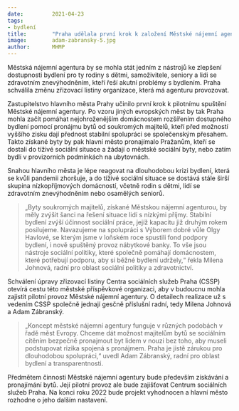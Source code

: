 ```yaml
---
date:         2021-04-23
tags:         
- bydlení
title:        "Praha udělala první krok k založení Městské nájemní agentury"
image: 	      adam-zabransky-5.jpg
author:       MHMP
---
```


Městská nájemní agentura by se mohla stát jedním z nástrojů ke zlepšení dostupnosti bydlení pro ty rodiny s dětmi, samoživitele, seniory a lidi se zdravotním znevýhodněním, kteří řeší akutní problémy s bydlením. Praha schválila změnu zřizovací listiny organizace, která má agenturu provozovat.

Zastupitelstvo hlavního města Prahy učinilo první krok k pilotnímu spuštění Městské nájemní agentury. Po vzoru jiných evropských měst by tak Praha mohla začít pomáhat nejohroženějším domácnostem rozšířením dostupného bydlení pomocí pronájmu bytů od soukromých majitelů, kteří před možností vyššího zisku dají přednost stabilní spolupráci se společenským přesahem. Takto získané byty by pak hlavní město pronajímalo Pražanům, kteří se dostali do tíživé sociální situace a žádají o městské sociální byty, nebo zatím bydlí v provizorních podmínkách na ubytovnách.

Snahou hlavního města je lépe reagovat na dlouhodobou krizi bydlení, která se kvůli pandemii zhoršuje, a do tíživé sociální situace se dostává stále širší skupina nízkopříjmových domácností, včetně rodin s dětmi, lidí se zdravotním znevýhodněním nebo osamělých seniorů.

> „Byty soukromých majitelů, získané Městskou nájemní agenturou, by měly zvýšit šanci na řešení situace lidí s nízkými příjmy. Stabilní bydlení zvýší účinnost sociální práce, jejíž kapacitu již druhým rokem posilujeme. Navazujeme na spolupráci s Výborem dobré vůle Olgy Havlové, se kterým jsme v loňském roce spustili fond podpory bydlení, i nově spuštěný provoz nábytkové banky. To vše jsou nástroje sociální politiky, které společně pomáhají domácnostem, které potřebují podporu, aby si běžné bydlení udržely,“ řekla Milena Johnová, radní pro oblast sociální politiky a zdravotnictví.

Schválení úpravy zřizovací listiny Centra sociálních služeb Praha (CSSP) otevírá cestu této městské příspěvkové organizaci, aby v budoucnu mohla zajistit pilotní provoz Městské nájemní agentury. O detailech realizace už s vedením CSSP společně jednají gesčně příslušní radní, tedy Milena Johnová a Adam Zábranský.

> „Koncept městské nájemní agentury funguje v různých podobách v řadě měst Evropy. Chceme dát možnost majitelům bytů se sociálním cítěním bezpečně pronajmout byt lidem v nouzi bez toho, aby museli podstupovat rizika spojená s pronájmem. Praha je jistě zárukou pro dlouhodobou spolupráci,“ uvedl Adam Zábranský, radní pro oblast bydlení a transparentnosti.

Předmětem činnosti Městské nájemní agentury bude především získávání a pronajímání bytů. Její pilotní provoz ale bude zajišťovat Centrum sociálních služeb Praha. Na konci roku 2022 bude projekt vyhodnocen a hlavní město rozhodne o jeho dalším nastavení.
